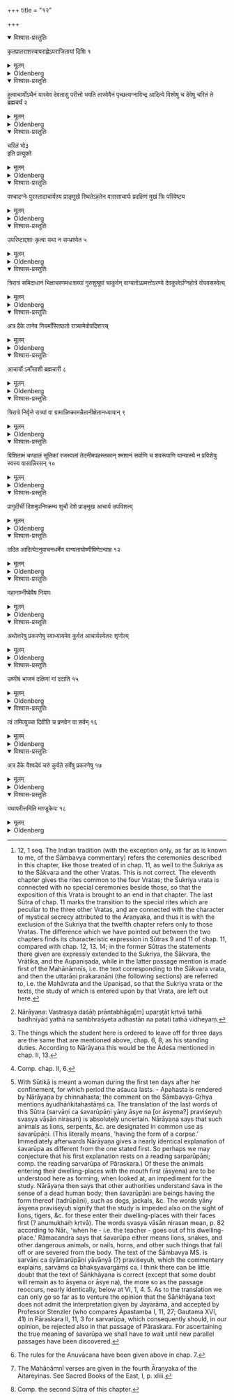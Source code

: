 +++
title = "१२"

+++


<details open><summary>विश्वास-प्रस्तुतिः</summary>

कृतप्रातराशस्यापराह्णेऽपराजितायां दिशि १
</details>

<details><summary>मूलम्</summary>

कृतप्रातराशस्यापराह्णेऽपराजितायां दिशि १
</details>

<details><summary>Oldenberg</summary>

1 [^1] . After (the student) has eaten something in the morning, in the afternoon, to the north-east - 

[^1]:  12, 1 seq. The Indian tradition (with the exception only, as far as is known to me, of the Śāmbavya commentary) refers the ceremonies described in this chapter, like those treated of in chap. 11, as well to the Śukriya as to the Śākvara and the other Vratas. This is not correct. The eleventh chapter gives the rites common to the four Vratas; the Śukriya vrata is connected with no special ceremonies beside those, so that the exposition of this Vrata is brought to an end in that chapter. The last Sūtra of chap. 11 marks the transition to the special rites which are peculiar to the three other Vratas, and are connected with the character of mystical secrecy attributed to the Āraṇyaka, and thus it is with the exclusion of the Sukriya that the twelfth chapter refers only to those Vratas. The difference which we have pointed out between the two chapters finds its characteristic expression in Sūtras 9 and 11 of chap. 11, compared with chap. 12, 13. 14; in the former Sūtras the statements there given are expressly extended to the Sukriya, the Śākvara, the Vrātika, and the Aupaniṣada, while in the latter passage mention is made first of the Mahānāmnīs, i.e. the text corresponding to the Śākvara vrata, and then the uttarāṇi prakaraṇāni (the following sections) are referred to, i.e. the Mahāvrata and the Upaniṣad, so that the Sukriya vrata or the texts, the study of which is entered upon by that Vrata, are left out here.

</details>

<details open><summary>विश्वास-प्रस्तुतिः</summary>

हुत्वाचार्योऽथैनं यास्वेव देवतासु परीत्तो भवति तास्वेवैनं पृच्छत्यग्नाविन्द्र आदित्ये विश्वेषु च देवेषु चरितं ते ब्रह्मचर्यं २
</details>

<details><summary>मूलम्</summary>

हुत्वाचार्योऽथैनं यास्वेव देवतासु परीत्तो भवति तास्वेवैनं पृच्छत्यग्नाविन्द्र आदित्ये विश्वेषु च देवेषु चरितं ते ब्रह्मचर्यं २
</details>

<details><summary>Oldenberg</summary>

2. Having sacrificed, the teacher then asks him with regard to those deities to whom he has been given in charge (see above, chap. 3, 1), 'Hast thou fulfilled the duties of holiness before Agni, Indra, the Sun, and the Viśve devās?'

</details>

<details open><summary>विश्वास-प्रस्तुतिः</summary>

चरितं भो३   
इति प्रत्युक्ते
</details>

<details><summary>मूलम्</summary>

चरितं भो३   
इति प्रत्युक्ते 
</details>

<details><summary>Oldenberg</summary>

3. If he answers, 'I have fulfilled them, sir!' - 

</details>

<details open><summary>विश्वास-प्रस्तुतिः</summary>

पश्चादग्नेः पुरस्तादाचार्यस्य प्राङ्मुखे स्थितेऽहतेन वाससाचार्यः प्रदक्षिणं मुखं त्रिः परिवेष्ट्य
</details>

<details><summary>मूलम्</summary>

पश्चादग्नेः पुरस्तादाचार्यस्य प्राङ्मुखे स्थितेऽहतेन वाससाचार्यः प्रदक्षिणं मुखं त्रिः परिवेष्ट्य

</details>

<details><summary>Oldenberg</summary>

4. The teacher three times envelops, from the left to the right, with a fresh garment the face (of the student) who is standing behind the fire, in front of the teacher, with his face to the east.

</details>

<details open><summary>विश्वास-प्रस्तुतिः</summary>

उपरिष्टाद्दशाः कृत्वा यथा न सम्भ्रश्येत ५
</details>

<details><summary>मूलम्</summary>

उपरिष्टाद्दशाः कृत्वा यथा न सम्भ्रश्येत ५
</details>

<details><summary>Oldenberg</summary>

5 [^2] . He turns the skirt (of that garment) upwards so that it cannot slip down,

[^2]:  Nārāyaṇa: Vastrasya daśāḥ prāntabhāga[m] upaṛṣṭāt kṛtvā tathā badhnīyād yathā na sambhraśyeta adhastān na patati tathā vidheyaṃ.

</details>

<details open><summary>विश्वास-प्रस्तुतिः</summary>

त्रिरात्रं समिदाधानं भिक्षाचरणमधःशय्यां गुरुशुश्रूषां चाकुर्वन् वाग्यतोऽप्रमत्तोऽरण्ये देवकुलेऽग्निहोत्रे वोपवसस्वेत्य्
</details>

<details><summary>मूलम्</summary>

त्रिरात्रं समिदाधानं भिक्षाचरणमधःशय्यां गुरुशुश्रूषां चाकुर्वन् वाग्यतोऽप्रमत्तोऽरण्ये देवकुलेऽग्निहोत्रे वोपवसस्वेत्य्

</details>

<details><summary>Oldenberg</summary>

6 [^3] . (And says) 'Leaving off for three days the putting on of fuel, the going for alms, the sleeping on the ground, and the obedience to the teacher, fast in the forest, in a god's house or in a place where Agnihotra is performed, keeping silence, with earnest care.'

[^3]:  The things which the student here is ordered to leave off for three days are the same that are mentioned above, chap. 6, 8, as his standing duties. According to Nārāyaṇa this would be the Ādeśa mentioned in chap. II, 13.

</details>

<details open><summary>विश्वास-प्रस्तुतिः</summary>

अत्र हैके तानेव नियमाँस्तिष्ठतो रात्र्यामेवोपदिशन्त्य्
</details>

<details><summary>मूलम्</summary>

अत्र हैके तानेव नियमाँस्तिष्ठतो रात्र्यामेवोपदिशन्त्य् 
</details>

<details><summary>Oldenberg</summary>

7. Here some (teachers) prescribe the same observances only for one night, during which he is to stand.

</details>

<details open><summary>विश्वास-प्रस्तुतिः</summary>

आचार्यो ऽमाँसाशी ब्रह्मचारी ८
</details>

<details><summary>मूलम्</summary>

आचार्यो ऽमाँसाशी ब्रह्मचारी ८
</details>

<details><summary>Oldenberg</summary>

8 [^4] . The teacher refrains from eating flesh and from sexual intercourse.

[^4]:  Comp. chap. II, 6.

</details>

<details open><summary>विश्वास-प्रस्तुतिः</summary>

त्रिरात्रे निर्वृत्ते रात्र्यां वा ग्रामान्निष्क्रामन्नैतानीक्षेतानध्यायान् ९
</details>

<details><summary>मूलम्</summary>

त्रिरात्रे निर्वृत्ते रात्र्यां वा ग्रामान्निष्क्रामन्नैतानीक्षेतानध्यायान् ९
</details>

<details><summary>Oldenberg</summary>

9. When those three days or that night has elapsed, going out from the village he shall avoid to look at the following (persons or things) that form impediments for the study (of the Veda):

</details>

<details open><summary>विश्वास-प्रस्तुतिः</summary>

पिशितामं चण्डालं सूतिकां रजस्वलां तेदनीमपहस्तकान् श्मशानं सर्वाणि च शवरूपाणि यान्यास्ये न प्रविशेयुः स्वस्य वासान्निरसन् १०
</details>

<details><summary>मूलम्</summary>

पिशितामं चण्डालं सूतिकां रजस्वलां तेदनीमपहस्तकान् श्मशानं सर्वाणि च शवरूपाणि यान्यास्ये न प्रविशेयुः स्वस्य वासान्निरसन् १०
</details>

<details><summary>Oldenberg</summary>

10 [^5] . Raw flesh, a Caṇḍāla, a woman that has lately been confined, or that has her courses, blood, persons whose hands have been cut off, cemeteries, and all sorts of corpse-like (animals?) which enter (their dens?) with the mouth first (?), keeping them away from the place where he dwells.

[^5]:  With Sūtikā is meant a woman during the first ten days after her confinement, for which period the aśauca lasts. - Apahasta is rendered by Nārāyaṇa by chinnahasta; the comment on the Śāmbavya-Gṛhya mentions āyudhāṅkitahastāṃś ca. The translation of the last words of this Sūtra (sarvāṇi ca śavarūpāṇi yāny āsye na [or āsyena?] praviśeyuḥ svasya vāsān nirasan) is absolutely uncertain. Nārāyaṇa says that such animals as lions, serpents, &c. are designated in common use as śavarūpāṇi. (This literally means, 'having the form of a corpse.' Immediately afterwards Nārāyaṇa gives a nearly identical explanation of śavarūpa as different from the one stated first. So perhaps we may conjecture that his first explanation rests on a reading sarparūpāṇi; comp. the reading sarvarūpa of Pāraskara.) Of these the animals entering their dwelling-places with the mouth first (āsyena) are to be understood here as forming, when looked at, an impediment for the study. Nārāyaṇa then says that other authorities understand śava in the sense of a dead human body; then śavarūpāṇi are beings having the form thereof (tadrūpāṇi), such as dogs, jackals, &c. The words yāny āsyena praviśeyuḥ signify that the study is impeded also on the sight of lions, tigers, &c. for these enter their dwelling-places with their faces first (? anumukhaiḥ kṛtvā). The words svasya vāsān nirasan mean, p. 82 according to Nār., 'when he - i.e. the teacher - goes out of his dwelling-place.' Rāmacandra says that śavarūpa either means lions, snakes, and other dangerous animals, or nails, horns, and other such things that fall off or are severed from the body. The text of the Śāmbavya MS. is sarvāṇi ca śyāmarūpāṇi yāvānyā (?) praviśeyuḥ, which the commentary explains, sarvāṃś ca bhakṣyavargāṃś ca. I think there can be little doubt that the text of Śāṅkhāyana is correct (except that some doubt will remain as to āsyena or āsye na), the more so as the passage reoccurs, nearly identically, below at VI, 1, 4. 5. As to the translation we can only go so far as to venture the opinion that the Śāṅkhāyana text does not admit the interpretation given by Jayarāma, and accepted by Professor Stenzler (who compares Āpastamba I, 11, 27; Gautama XVI, 41) in Pāraskara II, 11, 3 for sarvarūpa, which consequently should, in our opinion, be rejected also in that passage of Pāraskara. For ascertaining the true meaning of śavarūpa we shall have to wait until new parallel passages have been discovered.

</details>

<details open><summary>विश्वास-प्रस्तुतिः</summary>

प्रागुदीचीं दिशमुपनिष्क्रम्य शुचौ देशे प्राङ्मुख आचार्य उपविशत्य्
</details>

<details><summary>मूलम्</summary>

प्रागुदीचीं दिशमुपनिष्क्रम्य शुचौ देशे प्राङ्मुख आचार्य उपविशत्य् 
</details>

<details><summary>Oldenberg</summary>

11. Going out (from the village) in a north-eastern direction the teacher sits down on a clean spot. turning his face to the east.

</details>

<details open><summary>विश्वास-प्रस्तुतिः</summary>

उदित आदित्येऽनुवाचनधर्मेण वाग्यतायोष्णीषिणेऽन्वाह १२
</details>

<details><summary>मूलम्</summary>

उदित आदित्येऽनुवाचनधर्मेण वाग्यतायोष्णीषिणेऽन्वाह १२
</details>

<details><summary>Oldenberg</summary>

12 [^6] . When the sun has risen, he recites, in the way prescribed for the Veda-study, (the Āraṇyaka texts to the student) who is to keep silence and who wears a turban.

[^6]:  The rules for the Anuvācana have been given above in chap. 7.

</details>

<details open><summary>विश्वास-प्रस्तुतिः</summary>

महानाम्नीष्वेवैष नियमः
</details>

<details><summary>मूलम्</summary>

महानाम्नीष्वेवैष नियमः

</details>

<details><summary>Oldenberg</summary>

13 [^7] . This rule is to be observed only for the Mahānāmnī verses.

[^7]:  The Mahānāmnī verses are given in the fourth Āraṇyaka of the Aitareyinas. See Sacred Books of the East, I, p. xliii.

</details>

<details open><summary>विश्वास-प्रस्तुतिः</summary>

अथोत्तरेषु प्रकरणेषु स्वाध्यायमेव कुर्वत आचार्यस्येतरः शृणोत्य्
</details>

<details><summary>मूलम्</summary>

अथोत्तरेषु प्रकरणेषु स्वाध्यायमेव कुर्वत आचार्यस्येतरः शृणोत्य् 

</details>

<details><summary>Oldenberg</summary>

14. At the sections however that follow (after the Mahānāmnīs) the other one hears while the teacher recites them for himself.

</details>

<details open><summary>विश्वास-प्रस्तुतिः</summary>

उष्णीषं भाजनं दक्षिणां गां ददाति १५
</details>

<details><summary>मूलम्</summary>

उष्णीषं भाजनं दक्षिणां गां ददाति १५
</details>

<details><summary>Oldenberg</summary>

15. He gives (to the teacher) the turban, a vessel, a good cow.

</details>

<details open><summary>विश्वास-प्रस्तुतिः</summary>

त्वं तमित्युच्चा दिवीति च प्रणवेन वा सर्वम् १६
</details>

<details><summary>मूलम्</summary>

त्वं तमित्युच्चा दिवीति च प्रणवेन वा सर्वम् १६
</details>

<details><summary>Oldenberg</summary>

16. (The teacher accepts the gifts) with the verses,

'Thou him' (Rig-veda I, 18, 5), and, 'High in the sky' (Rig-veda X, 107, 2), or (he accepts them) all with the Praṇava (i.e. the syllable Om).

</details>

<details open><summary>विश्वास-प्रस्तुतिः</summary>

अत्र हैके वैश्वदेवं चरुं कुर्वते सर्वेषु प्रकरणेषु १७
</details>

<details><summary>मूलम्</summary>

अत्र हैके वैश्वदेवं चरुं कुर्वते सर्वेषु प्रकरणेषु १७
</details>

<details><summary>Oldenberg</summary>

17. Here some prepare a mess of rice for the Viśve devās at all sections (of the Āraṇyaka);

</details>

<details open><summary>विश्वास-प्रस्तुतिः</summary>

यथापरीत्तमिति माण्डूकेयः १८
</details>

<details><summary>मूलम्</summary>

यथापरीत्तमिति माण्डूकेयः १८
</details>

<details><summary>Oldenberg</summary>

18 [^8] . For the gods to whom he has been given in charge, according to Māṇḍūkeya.

[^8]:  Comp. the second Sūtra of this chapter.

</details>
